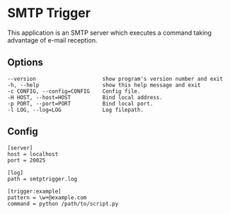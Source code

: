 SMTP Trigger
===========

This application is an SMTP server which executes a command taking advantage of e-mail reception. 


Options
-------

    --version                     show program's version number and exit
    -h, --help                    show this help message and exit
    -c CONFIG, --config=CONFIG    Config file.
    -H HOST, --host=HOST          Bind local address.
    -p PORT, --port=PORT          Bind local port.
    -l LOG, --log=LOG             Log filepath.
  

Config
------

    [server]
    host = localhost
    port = 20025

    [log]
    path = smtptrigger.log

    [trigger:example]
    pattern = \w+@example.com
    command = python /path/to/script.py

